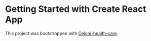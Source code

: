 # Getting Started with Create React App

This project was bootstrapped with [Celoni-health-care](https://celoni-health-care.web.app/).



